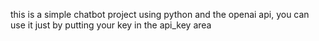 this is a simple chatbot project using python and the openai api, you can use it just by putting your key in the api_key area
